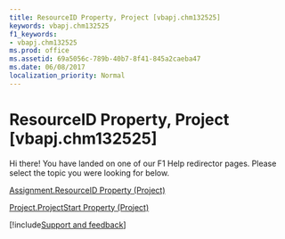 ```yaml
---
title: ResourceID Property, Project [vbapj.chm132525]
keywords: vbapj.chm132525
f1_keywords:
- vbapj.chm132525
ms.prod: office
ms.assetid: 69a5056c-789b-40b7-8f41-845a2caeba47
ms.date: 06/08/2017
localization_priority: Normal
---
```



# ResourceID Property, Project [vbapj.chm132525]

Hi there! You have landed on one of our F1 Help redirector pages. Please select the topic you were looking for below.

[Assignment.ResourceID Property (Project)](http://msdn.microsoft.com/library/8f2a5c6f-a674-5c63-4795-a72b14685d2d%28Office.15%29.aspx)

[Project.ProjectStart Property (Project)](http://msdn.microsoft.com/library/e29a67b8-fd54-b7ed-3eb0-da4adfa66b6a%28Office.15%29.aspx)

[!include[Support and feedback](~/includes/feedback-boilerplate.md)]